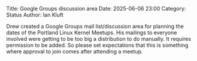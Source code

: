 Title: Google Groups discussion area
Date: 2025-06-06 23:00
Category: Status
Author: Ian Kluft

Drew created a Google Groups mail list/discussion area for planning the dates of the Portland Linux Kernel Meetups. His mailings to everyone involved were getting to be too big a distribution to do manually. It requires permission to be added. So please set expectations that this is something where approval to join comes after attending a meetup.
